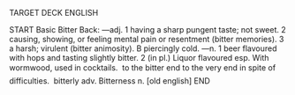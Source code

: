 TARGET DECK
ENGLISH

START
Basic
Bitter
Back: —adj. 1 having a sharp pungent taste; not sweet. 2 causing, showing, or feeling mental pain or resentment (bitter memories). 3 a harsh; virulent (bitter animosity). B piercingly cold. —n. 1 beer flavoured with hops and tasting slightly bitter. 2 (in pl.) Liquor flavoured esp. With wormwood, used in cocktails.  to the bitter end to the very end in spite of difficulties.  bitterly adv. Bitterness n. [old english]
END
